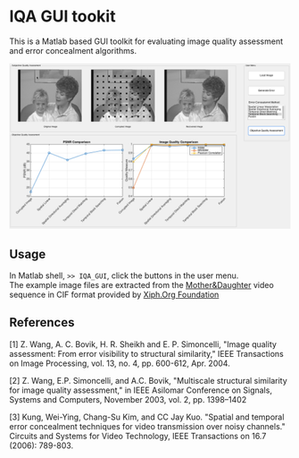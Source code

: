 # IQA GUI tookit
This is a Matlab based GUI toolkit for evaluating image quality assessment and error concealment algorithms.

[![ScreenShot](screenshot.png)](https://vimeo.com/147613882)

## Usage
In Matlab shell, ```>> IQA_GUI```, click the buttons in the user menu.  
The example image files are extracted from the [Mother&Daughter](https://media.xiph.org/video/derf/) video sequence in CIF format provided by [Xiph.Org Foundation](https://www.xiph.org/)

## References
[1] Z. Wang, A. C. Bovik, H. R. Sheikh and E. P. Simoncelli, "Image quality assessment: From error visibility to structural similarity," IEEE Transactions on Image Processing, vol. 13, no. 4, pp. 600-612, Apr. 2004.

[2] Z. Wang, E.P. Simoncelli, and A.C. Bovik, "Multiscale structural similarity for image quality assessment," in IEEE Asilomar Conference on Signals, Systems and Computers, November 2003, vol. 2, pp. 1398–1402

[3] Kung, Wei-Ying, Chang-Su Kim, and CC Jay Kuo. "Spatial and temporal error concealment techniques for video transmission over noisy channels." Circuits and Systems for Video Technology, IEEE Transactions on 16.7 (2006): 789-803.




